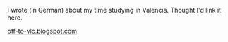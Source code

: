 I wrote (in German) about my time studying in Valencia. Thought I'd link it here.

[off-to-vlc.blogspot.com](https://off-to-vlc.blogspot.com/)